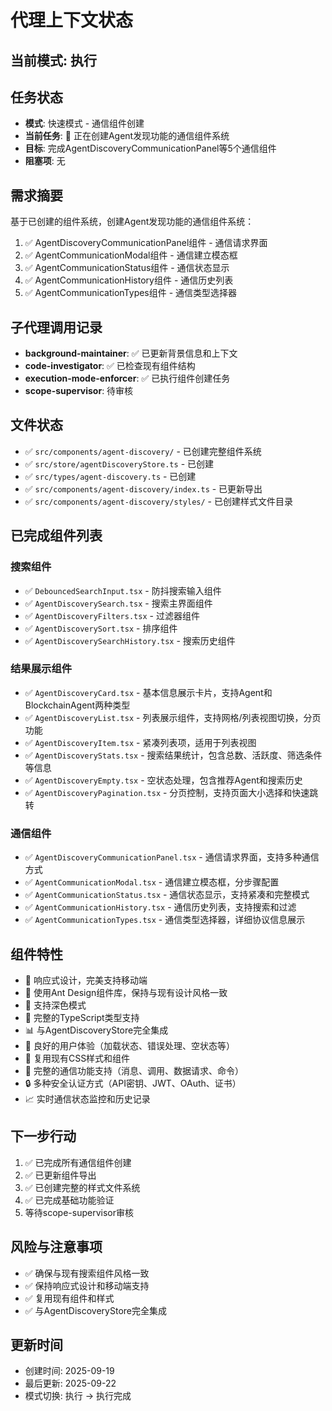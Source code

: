 # 代理上下文状态

## 当前模式: 执行

## 任务状态
- **模式**: 快速模式 - 通信组件创建
- **当前任务**: 🔄 正在创建Agent发现功能的通信组件系统
- **目标**: 完成AgentDiscoveryCommunicationPanel等5个通信组件
- **阻塞项**: 无

## 需求摘要
基于已创建的组件系统，创建Agent发现功能的通信组件系统：
1. ✅ AgentDiscoveryCommunicationPanel组件 - 通信请求界面
2. ✅ AgentCommunicationModal组件 - 通信建立模态框
3. ✅ AgentCommunicationStatus组件 - 通信状态显示
4. ✅ AgentCommunicationHistory组件 - 通信历史列表
5. ✅ AgentCommunicationTypes组件 - 通信类型选择器

## 子代理调用记录
- **background-maintainer**: ✅ 已更新背景信息和上下文
- **code-investigator**: ✅ 已检查现有组件结构
- **execution-mode-enforcer**: ✅ 已执行组件创建任务
- **scope-supervisor**: 待审核

## 文件状态
- ✅ `src/components/agent-discovery/` - 已创建完整组件系统
- ✅ `src/store/agentDiscoveryStore.ts` - 已创建
- ✅ `src/types/agent-discovery.ts` - 已创建
- ✅ `src/components/agent-discovery/index.ts` - 已更新导出
- ✅ `src/components/agent-discovery/styles/` - 已创建样式文件目录

## 已完成组件列表
### 搜索组件
- ✅ `DebouncedSearchInput.tsx` - 防抖搜索输入组件
- ✅ `AgentDiscoverySearch.tsx` - 搜索主界面组件
- ✅ `AgentDiscoveryFilters.tsx` - 过滤器组件
- ✅ `AgentDiscoverySort.tsx` - 排序组件
- ✅ `AgentDiscoverySearchHistory.tsx` - 搜索历史组件

### 结果展示组件
- ✅ `AgentDiscoveryCard.tsx` - 基本信息展示卡片，支持Agent和BlockchainAgent两种类型
- ✅ `AgentDiscoveryList.tsx` - 列表展示组件，支持网格/列表视图切换，分页功能
- ✅ `AgentDiscoveryItem.tsx` - 紧凑列表项，适用于列表视图
- ✅ `AgentDiscoveryStats.tsx` - 搜索结果统计，包含总数、活跃度、筛选条件等信息
- ✅ `AgentDiscoveryEmpty.tsx` - 空状态处理，包含推荐Agent和搜索历史
- ✅ `AgentDiscoveryPagination.tsx` - 分页控制，支持页面大小选择和快速跳转

### 通信组件
- ✅ `AgentDiscoveryCommunicationPanel.tsx` - 通信请求界面，支持多种通信方式
- ✅ `AgentCommunicationModal.tsx` - 通信建立模态框，分步骤配置
- ✅ `AgentCommunicationStatus.tsx` - 通信状态显示，支持紧凑和完整模式
- ✅ `AgentCommunicationHistory.tsx` - 通信历史列表，支持搜索和过滤
- ✅ `AgentCommunicationTypes.tsx` - 通信类型选择器，详细协议信息展示

## 组件特性
- 📱 响应式设计，完美支持移动端
- 🎨 使用Ant Design组件库，保持与现有设计风格一致
- 🌙 支持深色模式
- 🔧 完整的TypeScript类型支持
- 📊 与AgentDiscoveryStore完全集成
- 🎯 良好的用户体验（加载状态、错误处理、空状态等）
- 🎨 复用现有CSS样式和组件
- 🔄 完整的通信功能支持（消息、调用、数据请求、命令）
- 🔒 多种安全认证方式（API密钥、JWT、OAuth、证书）
- 📈 实时通信状态监控和历史记录

## 下一步行动
1. ✅ 已完成所有通信组件创建
2. ✅ 已更新组件导出
3. ✅ 已创建完整的样式文件系统
4. ✅ 已完成基础功能验证
5. 等待scope-supervisor审核

## 风险与注意事项
- ✅ 确保与现有搜索组件风格一致
- ✅ 保持响应式设计和移动端支持
- ✅ 复用现有组件和样式
- ✅ 与AgentDiscoveryStore完全集成

## 更新时间
- 创建时间: 2025-09-19
- 最后更新: 2025-09-22
- 模式切换: 执行 → 执行完成